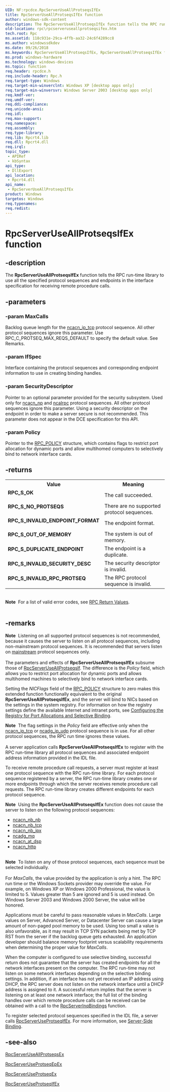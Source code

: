 ```yaml
---
UID: NF:rpcdce.RpcServerUseAllProtseqsIfEx
title: RpcServerUseAllProtseqsIfEx function
author: windows-sdk-content
description: The RpcServerUseAllProtseqsIfEx function tells the RPC run-time library to use all the specified protocol sequences and endpoints in the interface specification for receiving remote procedure calls.
old-location: rpc\rpcserveruseallprotseqsifex.htm
tech.root: Rpc
ms.assetid: 118c931e-29ca-4ffb-aa32-24c6f4289cc8
ms.author: windowssdkdev
ms.date: 09/26/2018
ms.keywords: RpcServerUseAllProtseqsIfEx, RpcServerUseAllProtseqsIfEx function [RPC], _rpc_rpcserveruseallprotseqsifex, rpc.rpcserveruseallprotseqsifex, rpcdce/RpcServerUseAllProtseqsIfEx
ms.prod: windows-hardware
ms.technology: windows-devices
ms.topic: function
req.header: rpcdce.h
req.include-header: Rpc.h
req.target-type: Windows
req.target-min-winverclnt: Windows XP [desktop apps only]
req.target-min-winversvr: Windows Server 2003 [desktop apps only]
req.kmdf-ver: 
req.umdf-ver: 
req.ddi-compliance: 
req.unicode-ansi: 
req.idl: 
req.max-support: 
req.namespace: 
req.assembly: 
req.type-library: 
req.lib: Rpcrt4.lib
req.dll: Rpcrt4.dll
req.irql: 
topic_type:
 - APIRef
 - kbSyntax
api_type:
 - DllExport
api_location:
 - Rpcrt4.dll
api_name:
 - RpcServerUseAllProtseqsIfEx
product: Windows
targetos: Windows
req.typenames: 
req.redist: 
---
```


# RpcServerUseAllProtseqsIfEx function


## -description


The 
<b>RpcServerUseAllProtseqsIfEx</b> function tells the RPC run-time library to use all the specified protocol sequences and endpoints in the interface specification for receiving remote procedure calls.


## -parameters




### -param MaxCalls

Backlog queue length for the <a href="https://msdn.microsoft.com/8142c667-9a5f-4066-a36d-1bb5ce551d21">ncacn_ip_tcp</a> protocol sequence. All other protocol sequences ignore this parameter. Use RPC_C_PROTSEQ_MAX_REQS_DEFAULT to specify the default value. See Remarks.


### -param IfSpec

Interface containing the protocol sequences and corresponding endpoint information to use in creating binding handles.


### -param SecurityDescriptor

Pointer to an optional parameter provided for the security subsystem. Used only for <a href="https://msdn.microsoft.com/02961bb8-faf0-42e5-b134-dd2983e6d146">ncacn_np</a> and <a href="https://msdn.microsoft.com/0009f794-5c14-4484-9023-cb20c7030dc5">ncalrpc</a> protocol sequences. All other protocol sequences ignore this parameter. Using a security descriptor on the endpoint in order to make a server secure is not recommended. This parameter does not appear in the DCE specification for this API.


### -param Policy

Pointer to the 
<a href="https://msdn.microsoft.com/2647d75d-09b5-48b2-9a79-4d1f95cb094b">RPC_POLICY</a> structure, which contains flags to restrict port allocation for dynamic ports and allow multihomed computers to selectively bind to network interface cards.


## -returns



<table>
<tr>
<th>Value</th>
<th>Meaning</th>
</tr>
<tr>
<td width="40%">
<dl>
<dt><b>RPC_S_OK</b></dt>
</dl>
</td>
<td width="60%">
The call succeeded.

</td>
</tr>
<tr>
<td width="40%">
<dl>
<dt><b>RPC_S_NO_PROTSEQS</b></dt>
</dl>
</td>
<td width="60%">
There are no supported protocol sequences.

</td>
</tr>
<tr>
<td width="40%">
<dl>
<dt><b>RPC_S_INVALID_ENDPOINT_FORMAT</b></dt>
</dl>
</td>
<td width="60%">
The endpoint format.

</td>
</tr>
<tr>
<td width="40%">
<dl>
<dt><b>RPC_S_OUT_OF_MEMORY</b></dt>
</dl>
</td>
<td width="60%">
The system is out of memory.

</td>
</tr>
<tr>
<td width="40%">
<dl>
<dt><b>RPC_S_DUPLICATE_ENDPOINT</b></dt>
</dl>
</td>
<td width="60%">
The endpoint is a duplicate.

</td>
</tr>
<tr>
<td width="40%">
<dl>
<dt><b>RPC_S_INVALID_SECURITY_DESC</b></dt>
</dl>
</td>
<td width="60%">
The security descriptor is invalid.

</td>
</tr>
<tr>
<td width="40%">
<dl>
<dt><b>RPC_S_INVALID_RPC_PROTSEQ</b></dt>
</dl>
</td>
<td width="60%">
The RPC protocol sequence is invalid.

</td>
</tr>
</table>
 

<div class="alert"><b>Note</b>  For a list of valid error codes, see 
<a href="https://msdn.microsoft.com/0223aa7a-b0cf-49e3-9f08-90be5ccffbd1">RPC Return Values</a>.</div>
<div> </div>



## -remarks



<div class="alert"><b>Note</b>  Listening on all supported protocol sequences is not recommended, because it causes the server to listen on all protocol sequences, including non-mainstream protocol sequences.  It is recommended that servers listen on <a href="https://msdn.microsoft.com/60692247-bc39-448d-b92a-1879c08df8f1">mainstream</a> protocol sequences only.</div>
<div> </div>
The parameters and effects of 
<b>RpcServerUseAllProtseqsIfEx</b> subsume those of 
<a href="https://msdn.microsoft.com/6f3f7726-3e12-4b0b-8454-25f06a29b245">RpcServerUseAllProtseqsIf</a>. The difference is the <i>Policy</i> field, which allows you to restrict port allocation for dynamic ports and allows multihomed machines to selectively bind to network interface cards.

Setting the <i>NICFlags</i> field of the 
<a href="https://msdn.microsoft.com/2647d75d-09b5-48b2-9a79-4d1f95cb094b">RPC_POLICY</a> structure to zero makes this extended function functionally equivalent to the original <b>RpcServerUseAllProtseqsIfEx</b>, and the server will bind to NICs based on the settings in the system registry. For information on how the registry settings define the available Internet and intranet ports, see 
<a href="https://msdn.microsoft.com/a33b51e7-2ded-46bd-aadb-27cbd99e1029">Configuring the Registry for Port Allocations and Selective Binding</a>.

<div class="alert"><b>Note</b>  The flag settings in the <i>Policy</i> field are effective only when the <a href="https://msdn.microsoft.com/8142c667-9a5f-4066-a36d-1bb5ce551d21">ncacn_ip_tcp</a> or <a href="https://msdn.microsoft.com/c9133fcc-6dc2-49da-9c6f-5ce3c51090d5">ncadg_ip_udp</a> protocol sequence is in use. For all other protocol sequences, the RPC run time ignores these values.</div>
<div> </div>
A server application calls 
<b>RpcServerUseAllProtseqsIfEx</b> to register with the RPC run-time library all protocol sequences and associated endpoint address information provided in the IDL file.

To receive remote procedure call requests, a server must register at least one protocol sequence with the RPC run-time library. For each protocol sequence registered by a server, the RPC run-time library creates one or more endpoints through which the server receives remote procedure call requests. The RPC run-time library creates different endpoints for each protocol sequence.

<div class="alert"><b>Note</b>  Using the 
<b>RpcServerUseAllProtseqsIfEx</b> function does not cause the server to listen on the following protocol sequences:<ul>
<li>
<a href="https://msdn.microsoft.com/8bab2784-44ba-4356-85c1-5bd17e75d6a8">ncacn_nb_nb</a>
</li>
<li>
<a href="https://msdn.microsoft.com/3633842c-d1f5-46d9-866e-e54f31415ea5">ncacn_nb_tcp</a>
</li>
<li>
<a href="https://msdn.microsoft.com/641471d4-eba4-4d4a-a3fe-1e40b3751e38">ncacn_nb_ipx</a>
</li>
<li>
<a href="https://msdn.microsoft.com/">ncadg_mq</a>
</li>
<li>
<a href="https://msdn.microsoft.com/3165e4f6-8869-4eff-af65-53e85f78a949">ncacn_at_dsp</a>
</li>
<li>
<a href="https://msdn.microsoft.com/92d2b44c-2eab-4474-826b-ccafd26db124">ncacn_http</a>
</li>
</ul>
</div>
<div> </div>
<div class="alert"><b>Note</b>  To listen on any of those protocol sequences, each sequence must be selected individually.</div>
<div> </div>
For <i>MaxCalls</i>, the value provided by the application is only a hint. The RPC run time or the Windows Sockets provider may override the value. For example, on Windows XP or Windows 2000 Professional, the value is limited to 5. Values greater than 5 are ignored and 5 is used instead. On Windows Server 2003 and Windows 2000 Server, the value will be honored.

Applications must be careful to pass reasonable values in <i>MaxCalls</i>. Large values on Server, Advanced Server, or Datacenter Server can cause a large amount of non-paged pool memory to be used. Using too small a value is also unfavorable, as it may result in TCP SYN packets being met by TCP RST from the server if the backlog queue gets exhausted. An application developer should balance memory footprint versus scalability requirements when determining the proper value for <i>MaxCalls</i>.

When the computer is configured to use selective binding, successful return does not guarantee that the server has created endpoints for all the network interfaces present on the computer.  The RPC run-time may not listen on some network interfaces depending on the selective binding settings.  In addition, if an interface has not yet received an IP address using DHCP, the RPC server does not listen on the network interface until a DHCP address is assigned to it.  A successful return implies that the server is listening on at least one network interface;  the full list of the binding handles over which remote procedure calls can be received can be obtained with a call to the <a href="https://msdn.microsoft.com/96f081ab-6210-4ca0-a913-182477463981">RpcServerInqBindings</a> function.



To register selected protocol sequences specified in the IDL file, a server calls 
<a href="https://msdn.microsoft.com/28238ff2-0ed0-4cb5-8117-b6c544d8c098">RpcServerUseProtseqIfEx</a>. For more information, see 
<a href="https://msdn.microsoft.com/3c9e69e8-9745-4e62-9ddc-1bc04b4bef59">Server-Side Binding</a>.




## -see-also




<a href="https://msdn.microsoft.com/4fc2ccbe-1b01-4157-b3e7-2c61397d78f7">RpcServerUseAllProtseqsEx</a>



<a href="https://msdn.microsoft.com/c5bc52c5-9799-4fab-89fa-a680639a229f">RpcServerUseProtseqEpEx</a>



<a href="https://msdn.microsoft.com/a8cedfe9-9c16-4c35-9cc4-5ccaa9e130a8">RpcServerUseProtseqEx</a>



<a href="https://msdn.microsoft.com/28238ff2-0ed0-4cb5-8117-b6c544d8c098">RpcServerUseProtseqIfEx</a>
 

 

